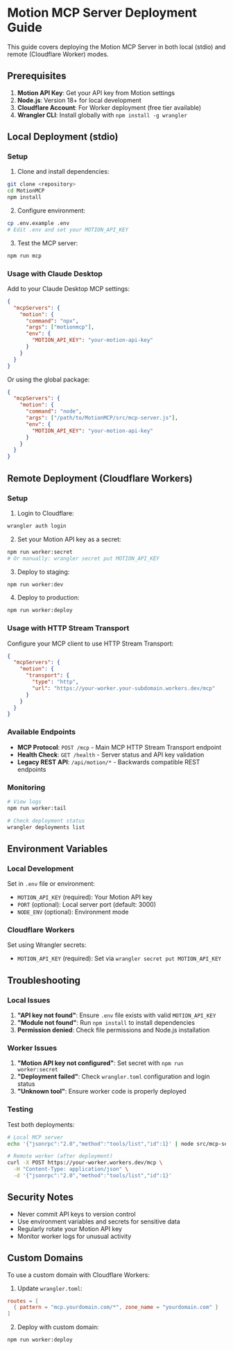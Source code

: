 # Motion MCP Server Deployment Guide

This guide covers deploying the Motion MCP Server in both local (stdio) and remote (Cloudflare Worker) modes.

## Prerequisites

1. **Motion API Key**: Get your API key from Motion settings
2. **Node.js**: Version 18+ for local development
3. **Cloudflare Account**: For Worker deployment (free tier available)
4. **Wrangler CLI**: Install globally with `npm install -g wrangler`

## Local Deployment (stdio)

### Setup

1. Clone and install dependencies:
```bash
git clone <repository>
cd MotionMCP
npm install
```

2. Configure environment:
```bash
cp .env.example .env
# Edit .env and set your MOTION_API_KEY
```

3. Test the MCP server:
```bash
npm run mcp
```

### Usage with Claude Desktop

Add to your Claude Desktop MCP settings:

```json
{
  "mcpServers": {
    "motion": {
      "command": "npx",
      "args": ["motionmcp"],
      "env": {
        "MOTION_API_KEY": "your-motion-api-key"
      }
    }
  }
}
```

Or using the global package:

```json
{
  "mcpServers": {
    "motion": {
      "command": "node",
      "args": ["/path/to/MotionMCP/src/mcp-server.js"],
      "env": {
        "MOTION_API_KEY": "your-motion-api-key"
      }
    }
  }
}
```

## Remote Deployment (Cloudflare Workers)

### Setup

1. Login to Cloudflare:
```bash
wrangler auth login
```

2. Set your Motion API key as a secret:
```bash
npm run worker:secret
# Or manually: wrangler secret put MOTION_API_KEY
```

3. Deploy to staging:
```bash
npm run worker:dev
```

4. Deploy to production:
```bash
npm run worker:deploy
```

### Usage with HTTP Stream Transport

Configure your MCP client to use HTTP Stream Transport:

```json
{
  "mcpServers": {
    "motion": {
      "transport": {
        "type": "http",
        "url": "https://your-worker.your-subdomain.workers.dev/mcp"
      }
    }
  }
}
```

### Available Endpoints

- **MCP Protocol**: `POST /mcp` - Main MCP HTTP Stream Transport endpoint
- **Health Check**: `GET /health` - Server status and API key validation
- **Legacy REST API**: `/api/motion/*` - Backwards compatible REST endpoints

### Monitoring

```bash
# View logs
npm run worker:tail

# Check deployment status
wrangler deployments list
```

## Environment Variables

### Local Development
Set in `.env` file or environment:

- `MOTION_API_KEY` (required): Your Motion API key
- `PORT` (optional): Local server port (default: 3000)
- `NODE_ENV` (optional): Environment mode

### Cloudflare Workers
Set using Wrangler secrets:

- `MOTION_API_KEY` (required): Set via `wrangler secret put MOTION_API_KEY`

## Troubleshooting

### Local Issues

1. **"API key not found"**: Ensure `.env` file exists with valid `MOTION_API_KEY`
2. **"Module not found"**: Run `npm install` to install dependencies
3. **Permission denied**: Check file permissions and Node.js installation

### Worker Issues

1. **"Motion API key not configured"**: Set secret with `npm run worker:secret`
2. **"Deployment failed"**: Check `wrangler.toml` configuration and login status
3. **"Unknown tool"**: Ensure worker code is properly deployed

### Testing

Test both deployments:

```bash
# Local MCP server
echo '{"jsonrpc":"2.0","method":"tools/list","id":1}' | node src/mcp-server.js

# Remote worker (after deployment)
curl -X POST https://your-worker.workers.dev/mcp \
  -H "Content-Type: application/json" \
  -d '{"jsonrpc":"2.0","method":"tools/list","id":1}'
```

## Security Notes

- Never commit API keys to version control
- Use environment variables and secrets for sensitive data
- Regularly rotate your Motion API key
- Monitor worker logs for unusual activity

## Custom Domains

To use a custom domain with Cloudflare Workers:

1. Update `wrangler.toml`:
```toml
routes = [
  { pattern = "mcp.yourdomain.com/*", zone_name = "yourdomain.com" }
]
```

2. Deploy with custom domain:
```bash
npm run worker:deploy
```